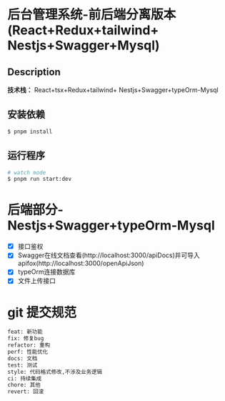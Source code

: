 # 后台管理系统-前后端分离版本(React+Redux+tailwind+ Nestjs+Swagger+Mysql)

## Description

**技术栈：** React+tsx+Redux+tailwind+ Nestjs+Swagger+typeOrm-Mysql

## 安装依赖

```bash
$ pnpm install
```

## 运行程序

```bash
# watch mode
$ pnpm run start:dev
```

# 后端部分-Nestjs+Swagger+typeOrm-Mysql

- [x] 接口鉴权
- [x] Swagger在线文档查看(http://localhost:3000/apiDocs)并可导入apifox(http://localhost:3000/openApiJson)
- [x] typeOrm连接数据库
- [x] 文件上传接口

# git 提交规范
```bash
feat: 新功能
fix: 修复bug
refactor: 重构
perf: 性能优化
docs: 文档
test: 测试
style: 代码格式修改,不涉及业务逻辑
ci: 持续集成
chore: 其他
revert: 回滚
```